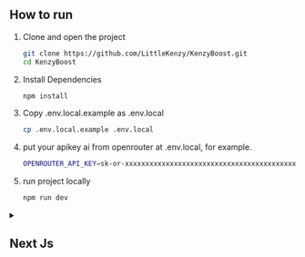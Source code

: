 ## How to run

1. Clone and open the project

    ```bash
    git clone https://github.com/LittleKenzy/KenzyBoost.git
    cd KenzyBoost
    ```

2. Install Dependencies

    ```bash
    npm install
    ```

3. Copy .env.local.example as .env.local

    ```bash
    cp .env.local.example .env.local
    ```
    
4. put your apikey ai from openrouter at .env.local, for example.
    
   ```bash
   OPENROUTER_API_KEY=sk-or-xxxxxxxxxxxxxxxxxxxxxxxxxxxxxxxxxxxxxxxxxxxxxxxx
   ```

5. run project locally
    
    ```bash
    npm run dev
    ```


<details><summary><h2>Next Js</h2></summary>

This is a [Next.js](https://nextjs.org) project bootstrapped with [`create-next-app`](https://nextjs.org/docs/app/api-reference/cli/create-next-app).

## Getting Started

First, run the development server:

```bash
npm run dev
# or
yarn dev
# or
pnpm dev
# or
bun dev
```

Open [http://localhost:3000](http://localhost:3000) with your browser to see the result.

You can start editing the page by modifying `app/page.tsx`. The page auto-updates as you edit the file.

This project uses [`next/font`](https://nextjs.org/docs/app/building-your-application/optimizing/fonts) to automatically optimize and load [Geist](https://vercel.com/font), a new font family for Vercel.

## Learn More

To learn more about Next.js, take a look at the following resources:

- [Next.js Documentation](https://nextjs.org/docs) - learn about Next.js features and API.
- [Learn Next.js](https://nextjs.org/learn) - an interactive Next.js tutorial.

You can check out [the Next.js GitHub repository](https://github.com/vercel/next.js) - your feedback and contributions are welcome!

## Deploy on Vercel

The easiest way to deploy your Next.js app is to use the [Vercel Platform](https://vercel.com/new?utm_medium=default-template&filter=next.js&utm_source=create-next-app&utm_campaign=create-next-app-readme) from the creators of Next.js.

Check out our [Next.js deployment documentation](https://nextjs.org/docs/app/building-your-application/deploying) for more details.

</details>
